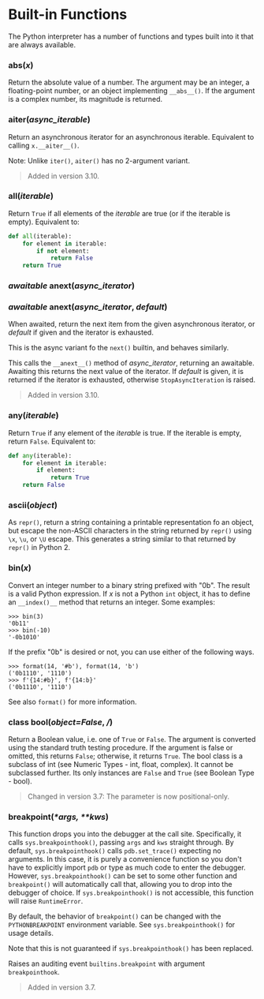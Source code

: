 # Built-in Functions

The Python interpreter has a number of functions and types built into it that are always available.

### abs(_x_)

Return the absolute value of a number. The argument may be an integer, a floating-point number, or an object implementing `__abs__()`. If the argument is a complex number, its magnitude is returned.

### aiter(_async_iterable_)

Return an asynchronous iterator for an asynchronous iterable. Equivalent to calling `x.__aiter__()`.

Note: Unlike `iter()`, `aiter()` has no 2-argument variant.

> Added in version 3.10.

### all(_iterable_)

Return `True` if all elements of the _iterable_ are true (or if the iterable is empty). Equivalent to:

```python
def all(iterable):
    for element in iterable:
        if not element:
            return False
    return True
```

### _awaitable_ anext(_async_iterator_)

### _awaitable_ anext(_async_iterator_, _default_)

When awaited, return the next item from the given asynchronous iterator, or _default_ if given and the iterator is exhausted.

This is the async variant fo the `next()` builtin, and behaves similarly.

This calls the `__anext__()` method of _async_iterator_, returning an awaitable. Awaiting this returns the next value of the iterator. If _default_ is given, it is returned if the iterator is exhausted, otherwise `StopAsyncIteration` is raised.

> Added in version 3.10.

### any(_iterable_)

Return `True` if any element of the _iterable_ is true. If the iterable is empty, return `False`. Equivalent to:

```python
def any(iterable):
    for element in iterable:
        if element:
            return True
    return False
```

### ascii(_object_)

As `repr()`, return a string containing a printable representation fo an object, but escape the non-ASCII characters in the string returned by `repr()` using `\x`, `\u`, or `\U` escape. This generates a string similar to that returned by `repr()` in Python 2.

### bin(_x_)

Convert an integer number to a binary string prefixed with "0b". The result is a valid Python expression. If _x_ is not a Python `int` object, it has to define an `__index()__` method that returns an integer. Some examples:

```shell
>>> bin(3)
'0b11'
>>> bin(-10)
'-0b1010'
```

If the prefix "0b" is desired or not, you can use either of the following ways.

```shell
>>> format(14, '#b'), format(14, 'b')
('0b1110', '1110')
>>> f'{14:#b}', f'{14:b}'
('0b1110', '1110')
```

See also `format()` for more information.

### class bool(_object=False_, _/_)

Return a Boolean value, i.e. one of `True` or `False`. The argument is converted using the standard truth testing procedure. If the argument is false or omitted, this returns `False`; otherwise, it returns `True`. The bool class is a subclass of int (see Numeric Types - int, float, complex). It cannot be subclassed further. Its only instances are `False` and `True` (see Boolean Type - bool).

> Changed in version 3.7: The parameter is now positional-only.

### breakpoint(_\*args, \*\*kws_)

This function drops you into the debugger at the call site. Specifically, it calls `sys.breakpointhook()`, passing `args` and `kws` straight through. By default, `sys.breakpointhook()` calls `pdb.set_trace()` expecting no arguments. In this case, it is purely a convenience function so you don't have to explicitly import `pdb` or type as much code to enter the debugger. However, `sys.breakpointhook()` can be set to some other function and `breakpoint()` will automatically call that, allowing you to drop into the debugger of choice. If `sys.breakpointhook()` is not accessible, this function will raise `RuntimeError`.

By default, the behavior of `breakpoint()` can be changed with the `PYTHONBREAKPOINT` environment variable. See `sys.breakpointhook()` for usage details.

Note that this is not guaranteed if `sys.breakpointhook()` has been replaced.

Raises an auditing event `builtins.breakpoint` with argument `breakpointhook`.

> Added in version 3.7.
